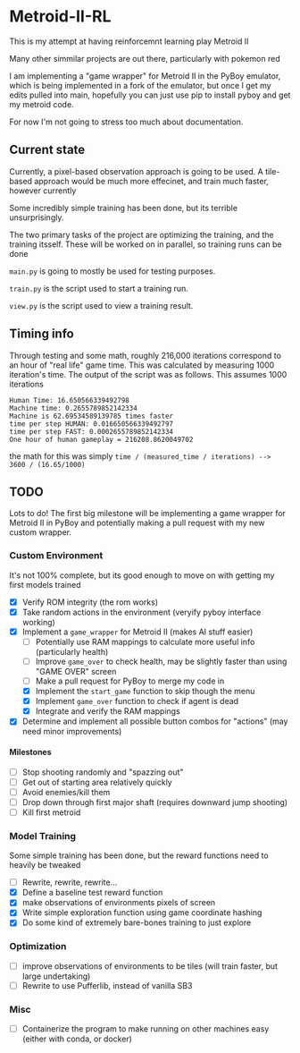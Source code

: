 # Metroid-II-RL

This is my attempt at having reinforcemnt learning play Metroid II

Many other simmilar projects are out there, particularly with pokemon red

I am implementing a "game wrapper" for Metroid II in the PyBoy emulator, which
is being implemented in a fork of the emulator, but once I get my edits pulled
into main, hopefully you can just use pip to install pyboy and get my metroid
code.

For now I'm not going to stress too much about documentation.


## Current state

Currently, a pixel-based observation approach is going to be used. A tile-based
approach would be much more effecinet, and train much faster, however currently

Some incredibly simple training has been done, but its terrible unsurprisingly.

The two primary tasks of the project are optimizing the training, and the
training itsself. These will be worked on in parallel, so training runs can be
done 

`main.py` is going to mostly be used for testing purposes.

`train.py` is the script used to start a training run.

`view.py` is the script used to view a training result.

## Timing info

Through testing and some math, roughly 216,000 iterations correspond to an hour
of "real life" game time. This was calculated by measuring 1000 iteration's
time. The output of the script was as follows. This assumes 1000 iterations

```
Human Time: 16.650566339492798
Machine time: 0.2655789852142334
Machine is 62.69534589139785 times faster
time per step HUMAN: 0.016650566339492797
time per step FAST: 0.0002655789852142334
One hour of human gameplay = 216208.8620049702
```

the math for this was simply
`time / (measured_time / iterations) --> 3600 / (16.65/1000)`


## TODO

Lots to do! The first big milestone will be implementing a game wrapper for
Metroid II in PyBoy and potentially making a pull request with my new custom
wrapper.

### Custom Environment
It's not 100% complete, but its good enough to move on with getting my first
models trained
- [x] Verify ROM integrity (the rom works)
- [x] Take random actions in the environment (veryify pyboy interface working)
- [x] Implement a `game_wrapper` for Metroid II (makes AI stuff easier)
    - [ ] Potentially use RAM mappings to calculate more useful info (particularly health)
    - [ ] Improve `game_over` to check health, may be slightly faster than using "GAME OVER" screen
    - [ ] Make a pull request for PyBoy to merge my code in
    - [x] Implement the `start_game` function to skip though the menu
    - [x] Implement `game_over` function to check if agent is dead
    - [x] Integrate and verify the RAM mappings 
- [x] Determine and implement all possible button combos for "actions" (may
  need minor improvements)

#### Milestones
- [ ] Stop shooting randomly and "spazzing out"
- [ ] Get out of starting area relatively quickly
- [ ] Avoid enemies/kill them
- [ ] Drop down through first major shaft (requires downward jump shooting) 
- [ ] Kill first metroid

### Model Training
Some simple training has been done, but the reward functions need to heavily be
tweaked
- [ ] Rewrite, rewrite, rewrite...
- [x] Define a baseline test reward function
- [x] make observations of environments pixels of screen
- [x] Write simple exploration function using game coordinate hashing
- [x] Do some kind of extremely bare-bones training to just explore

### Optimization
- [ ] improve  observations of environments to be tiles (will train faster,
  but large undertaking)
- [ ] Rewrite to use Pufferlib, instead of vanilla SB3

### Misc
- [ ] Containerize the program to make running on other machines easy (either
  with conda, or docker)
